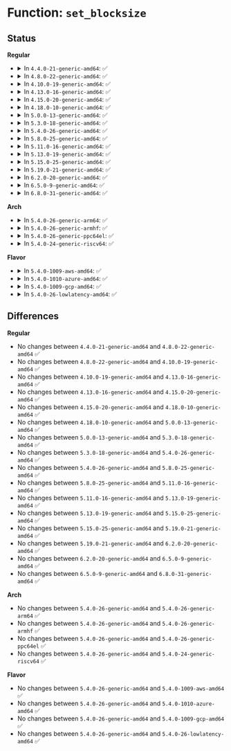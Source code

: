 # Function: <code>set_blocksize</code>

## Status
<b>Regular</b>
<ul>
<li>
<details>
<summary>In <code>4.4.0-21-generic-amd64</code>: ✅</summary>

```c
int set_blocksize(struct block_device * bdev, int size)
```

```json
{
  "name": "set_blocksize",
  "collision_type": "Unique Global",
  "inline_type": "No",
  "funcs": [
    {
      "addr": 18446744071581234176,
      "name": "set_blocksize",
      "external": true,
      "loc": "fs/block_dev.c:104",
      "file": "fs/block_dev.c",
      "inline": "seen, unknown",
      "caller_inline": [],
      "caller_func": [
        "kernel/power/swap.c:swsusp_check",
        "kernel/power/swap.c:swsusp_write",
        "mm/swapfile.c:SyS_swapoff",
        "mm/swapfile.c:SyS_swapon",
        "mm/swapfile.c:SyS_swapon",
        "fs/ext4/super.c:ext4_load_journal",
        "block/ioctl.c:blkdev_ioctl",
        "block/ioctl.c:blkdev_ioctl",
        "drivers/block/loop.c:lo_ioctl"
      ]
    }
  ],
  "symbols": [
    {
      "addr": 18446744071581234176,
      "name": "set_blocksize",
      "section": ".text",
      "bind": "STB_GLOBAL",
      "size": 201
    }
  ]
}
```
</details>
</li>
<li>
<details>
<summary>In <code>4.8.0-22-generic-amd64</code>: ✅</summary>

```c
int set_blocksize(struct block_device * bdev, int size)
```

```json
{
  "name": "set_blocksize",
  "collision_type": "Unique Global",
  "inline_type": "No",
  "funcs": [
    {
      "addr": 18446744071581400256,
      "name": "set_blocksize",
      "external": true,
      "loc": "fs/block_dev.c:117",
      "file": "fs/block_dev.c",
      "inline": "seen, unknown",
      "caller_inline": [],
      "caller_func": [
        "kernel/power/swap.c:swsusp_check",
        "kernel/power/swap.c:swsusp_write",
        "mm/swapfile.c:SyS_swapon",
        "mm/swapfile.c:SyS_swapon",
        "mm/swapfile.c:SyS_swapoff",
        "fs/ext4/super.c:ext4_fill_super",
        "block/ioctl.c:blkdev_ioctl",
        "block/ioctl.c:blkdev_ioctl",
        "drivers/block/loop.c:lo_ioctl"
      ]
    }
  ],
  "symbols": [
    {
      "addr": 18446744071581400256,
      "name": "set_blocksize",
      "section": ".text",
      "bind": "STB_GLOBAL",
      "size": 178
    }
  ]
}
```
</details>
</li>
<li>
<details>
<summary>In <code>4.10.0-19-generic-amd64</code>: ✅</summary>

```c
int set_blocksize(struct block_device * bdev, int size)
```

```json
{
  "name": "set_blocksize",
  "collision_type": "Unique Global",
  "inline_type": "No",
  "funcs": [
    {
      "addr": 18446744071581478592,
      "name": "set_blocksize",
      "external": true,
      "loc": "fs/block_dev.c:119",
      "file": "fs/block_dev.c",
      "inline": "seen, unknown",
      "caller_inline": [],
      "caller_func": [
        "kernel/power/swap.c:swsusp_check",
        "kernel/power/swap.c:swsusp_write",
        "mm/swapfile.c:SyS_swapon",
        "mm/swapfile.c:SyS_swapon",
        "mm/swapfile.c:SyS_swapoff",
        "fs/ext4/super.c:ext4_fill_super",
        "block/ioctl.c:blkdev_ioctl",
        "block/ioctl.c:blkdev_ioctl",
        "drivers/block/loop.c:lo_ioctl"
      ]
    }
  ],
  "symbols": [
    {
      "addr": 18446744071581478592,
      "name": "set_blocksize",
      "section": ".text",
      "bind": "STB_GLOBAL",
      "size": 178
    }
  ]
}
```
</details>
</li>
<li>
<details>
<summary>In <code>4.13.0-16-generic-amd64</code>: ✅</summary>

```c
int set_blocksize(struct block_device * bdev, int size)
```

```json
{
  "name": "set_blocksize",
  "collision_type": "Unique Global",
  "inline_type": "No",
  "funcs": [
    {
      "addr": 18446744071581539280,
      "name": "set_blocksize",
      "external": true,
      "loc": "fs/block_dev.c:119",
      "file": "fs/block_dev.c",
      "inline": "seen, unknown",
      "caller_inline": [],
      "caller_func": [
        "kernel/power/swap.c:swsusp_check",
        "kernel/power/swap.c:swsusp_write",
        "mm/swapfile.c:SyS_swapon",
        "mm/swapfile.c:SyS_swapon",
        "mm/swapfile.c:SyS_swapoff",
        "fs/ext4/super.c:ext4_fill_super",
        "block/ioctl.c:blkdev_ioctl",
        "block/ioctl.c:blkdev_ioctl",
        "drivers/block/loop.c:lo_ioctl"
      ]
    }
  ],
  "symbols": [
    {
      "addr": 18446744071581539280,
      "name": "set_blocksize",
      "section": ".text",
      "bind": "STB_GLOBAL",
      "size": 164
    }
  ]
}
```
</details>
</li>
<li>
<details>
<summary>In <code>4.15.0-20-generic-amd64</code>: ✅</summary>

```c
int set_blocksize(struct block_device * bdev, int size)
```

```json
{
  "name": "set_blocksize",
  "collision_type": "Unique Global",
  "inline_type": "No",
  "funcs": [
    {
      "addr": 18446744071581682000,
      "name": "set_blocksize",
      "external": true,
      "loc": "fs/block_dev.c:107",
      "file": "fs/block_dev.c",
      "inline": "seen, unknown",
      "caller_inline": [],
      "caller_func": [
        "kernel/power/swap.c:swsusp_check",
        "kernel/power/swap.c:swsusp_write",
        "mm/swapfile.c:SYSC_swapon",
        "mm/swapfile.c:SYSC_swapon",
        "mm/swapfile.c:SYSC_swapoff",
        "fs/ext4/super.c:ext4_load_journal",
        "block/ioctl.c:blkdev_ioctl",
        "block/ioctl.c:blkdev_ioctl",
        "drivers/block/loop.c:lo_ioctl"
      ]
    }
  ],
  "symbols": [
    {
      "addr": 18446744071581682000,
      "name": "set_blocksize",
      "section": ".text",
      "bind": "STB_GLOBAL",
      "size": 164
    }
  ]
}
```
</details>
</li>
<li>
<details>
<summary>In <code>4.18.0-10-generic-amd64</code>: ✅</summary>

```c
int set_blocksize(struct block_device * bdev, int size)
```

```json
{
  "name": "set_blocksize",
  "collision_type": "Unique Global",
  "inline_type": "No",
  "funcs": [
    {
      "addr": 18446744071581839856,
      "name": "set_blocksize",
      "external": true,
      "loc": "fs/block_dev.c:107",
      "file": "fs/block_dev.c",
      "inline": "seen, unknown",
      "caller_inline": [],
      "caller_func": [
        "kernel/power/swap.c:swsusp_check",
        "kernel/power/swap.c:swsusp_write",
        "mm/swapfile.c:__do_sys_swapon",
        "mm/swapfile.c:__do_sys_swapon",
        "mm/swapfile.c:__do_sys_swapoff",
        "fs/ext4/super.c:ext4_load_journal",
        "block/ioctl.c:blkdev_ioctl",
        "block/ioctl.c:blkdev_ioctl",
        "drivers/block/loop.c:lo_ioctl"
      ]
    }
  ],
  "symbols": [
    {
      "addr": 18446744071581839856,
      "name": "set_blocksize",
      "section": ".text",
      "bind": "STB_GLOBAL",
      "size": 195
    }
  ]
}
```
</details>
</li>
<li>
<details>
<summary>In <code>5.0.0-13-generic-amd64</code>: ✅</summary>

```c
int set_blocksize(struct block_device * bdev, int size)
```

```json
{
  "name": "set_blocksize",
  "collision_type": "Unique Global",
  "inline_type": "No",
  "funcs": [
    {
      "addr": 18446744071581927232,
      "name": "set_blocksize",
      "external": true,
      "loc": "fs/block_dev.c:121",
      "file": "fs/block_dev.c",
      "inline": "seen, unknown",
      "caller_inline": [],
      "caller_func": [
        "kernel/power/swap.c:swsusp_check",
        "kernel/power/swap.c:swsusp_write",
        "mm/swapfile.c:__do_sys_swapon",
        "mm/swapfile.c:__do_sys_swapon",
        "mm/swapfile.c:__do_sys_swapoff",
        "fs/ext4/super.c:ext4_load_journal",
        "block/ioctl.c:blkdev_ioctl",
        "block/ioctl.c:blkdev_ioctl",
        "drivers/block/loop.c:lo_ioctl"
      ]
    }
  ],
  "symbols": [
    {
      "addr": 18446744071581927232,
      "name": "set_blocksize",
      "section": ".text",
      "bind": "STB_GLOBAL",
      "size": 195
    }
  ]
}
```
</details>
</li>
<li>
<details>
<summary>In <code>5.3.0-18-generic-amd64</code>: ✅</summary>

```c
int set_blocksize(struct block_device * bdev, int size)
```

```json
{
  "name": "set_blocksize",
  "collision_type": "Unique Global",
  "inline_type": "No",
  "funcs": [
    {
      "addr": 18446744071582064832,
      "name": "set_blocksize",
      "external": true,
      "loc": "fs/block_dev.c:121",
      "file": "fs/block_dev.c",
      "inline": "seen, unknown",
      "caller_inline": [],
      "caller_func": [
        "kernel/power/swap.c:swsusp_check",
        "kernel/power/swap.c:swsusp_write",
        "mm/swapfile.c:__do_sys_swapon",
        "mm/swapfile.c:__do_sys_swapon",
        "mm/swapfile.c:__do_sys_swapoff",
        "fs/ext4/super.c:ext4_get_dev_journal",
        "block/ioctl.c:blkdev_ioctl",
        "block/ioctl.c:blkdev_ioctl",
        "drivers/block/loop.c:loop_set_fd"
      ]
    }
  ],
  "symbols": [
    {
      "addr": 18446744071582064832,
      "name": "set_blocksize",
      "section": ".text",
      "bind": "STB_GLOBAL",
      "size": 199
    }
  ]
}
```
</details>
</li>
<li>
<details>
<summary>In <code>5.4.0-26-generic-amd64</code>: ✅</summary>

```c
int set_blocksize(struct block_device * bdev, int size)
```

```json
{
  "name": "set_blocksize",
  "collision_type": "Unique Global",
  "inline_type": "No",
  "funcs": [
    {
      "addr": 18446744071582142496,
      "name": "set_blocksize",
      "external": true,
      "loc": "fs/block_dev.c:121",
      "file": "fs/block_dev.c",
      "inline": "seen, unknown",
      "caller_inline": [],
      "caller_func": [
        "kernel/power/swap.c:swsusp_check",
        "kernel/power/swap.c:swsusp_write",
        "mm/swapfile.c:__do_sys_swapon",
        "mm/swapfile.c:__do_sys_swapon",
        "mm/swapfile.c:__do_sys_swapoff",
        "fs/ext4/super.c:ext4_get_dev_journal",
        "block/ioctl.c:blkdev_ioctl",
        "block/ioctl.c:blkdev_ioctl",
        "drivers/block/loop.c:loop_set_fd"
      ]
    }
  ],
  "symbols": [
    {
      "addr": 18446744071582142496,
      "name": "set_blocksize",
      "section": ".text",
      "bind": "STB_GLOBAL",
      "size": 182
    }
  ]
}
```
</details>
</li>
<li>
<details>
<summary>In <code>5.8.0-25-generic-amd64</code>: ✅</summary>

```c
int set_blocksize(struct block_device * bdev, int size)
```

```json
{
  "name": "set_blocksize",
  "collision_type": "Unique Global",
  "inline_type": "No",
  "funcs": [
    {
      "addr": 18446744071582384768,
      "name": "set_blocksize",
      "external": true,
      "loc": "fs/block_dev.c:120",
      "file": "fs/block_dev.c",
      "inline": "seen, unknown",
      "caller_inline": [],
      "caller_func": [
        "kernel/power/swap.c:swsusp_check",
        "kernel/power/swap.c:get_swap_writer",
        "mm/swapfile.c:__do_sys_swapon",
        "mm/swapfile.c:__do_sys_swapon",
        "mm/swapfile.c:__do_sys_swapoff",
        "fs/block_dev.c:sb_min_blocksize",
        "fs/ext4/super.c:ext4_get_dev_journal",
        "block/ioctl.c:blkdev_bszset",
        "block/ioctl.c:blkdev_bszset",
        "drivers/block/loop.c:loop_configure"
      ]
    }
  ],
  "symbols": [
    {
      "addr": 18446744071582384768,
      "name": "set_blocksize",
      "section": ".text",
      "bind": "STB_GLOBAL",
      "size": 223
    }
  ]
}
```
</details>
</li>
<li>
<details>
<summary>In <code>5.11.0-16-generic-amd64</code>: ✅</summary>

```c
int set_blocksize(struct block_device * bdev, int size)
```

```json
{
  "name": "set_blocksize",
  "collision_type": "Unique Global",
  "inline_type": "No",
  "funcs": [
    {
      "addr": 18446744071582439424,
      "name": "set_blocksize",
      "external": true,
      "loc": "fs/block_dev.c:153",
      "file": "fs/block_dev.c",
      "inline": "seen, unknown",
      "caller_inline": [],
      "caller_func": [
        "kernel/power/swap.c:swsusp_check",
        "kernel/power/swap.c:swsusp_swap_check",
        "mm/swapfile.c:__do_sys_swapon",
        "mm/swapfile.c:__do_sys_swapon",
        "mm/swapfile.c:__do_sys_swapoff",
        "fs/block_dev.c:sb_min_blocksize",
        "fs/ext4/super.c:ext4_get_dev_journal",
        "block/ioctl.c:blkdev_bszset",
        "block/ioctl.c:blkdev_bszset"
      ]
    }
  ],
  "symbols": [
    {
      "addr": 18446744071582439424,
      "name": "set_blocksize",
      "section": ".text",
      "bind": "STB_GLOBAL",
      "size": 231
    }
  ]
}
```
</details>
</li>
<li>
<details>
<summary>In <code>5.13.0-19-generic-amd64</code>: ✅</summary>

```c
int set_blocksize(struct block_device * bdev, int size)
```

```json
{
  "name": "set_blocksize",
  "collision_type": "Unique Global",
  "inline_type": "No",
  "funcs": [
    {
      "addr": 18446744071582466544,
      "name": "set_blocksize",
      "external": true,
      "loc": "fs/block_dev.c:152",
      "file": "fs/block_dev.c",
      "inline": "seen, unknown",
      "caller_inline": [],
      "caller_func": [
        "kernel/power/swap.c:swsusp_check",
        "kernel/power/swap.c:swsusp_write",
        "mm/swapfile.c:__do_sys_swapon",
        "mm/swapfile.c:__do_sys_swapon",
        "mm/swapfile.c:__do_sys_swapoff",
        "fs/block_dev.c:sb_min_blocksize",
        "fs/ext4/super.c:ext4_get_dev_journal",
        "block/ioctl.c:blkdev_bszset",
        "block/ioctl.c:blkdev_bszset"
      ]
    }
  ],
  "symbols": [
    {
      "addr": 18446744071582466544,
      "name": "set_blocksize",
      "section": ".text",
      "bind": "STB_GLOBAL",
      "size": 223
    }
  ]
}
```
</details>
</li>
<li>
<details>
<summary>In <code>5.15.0-25-generic-amd64</code>: ✅</summary>

```c
int set_blocksize(struct block_device * bdev, int size)
```

```json
{
  "name": "set_blocksize",
  "collision_type": "Unique Global",
  "inline_type": "No",
  "funcs": [
    {
      "addr": 18446744071584890752,
      "name": "set_blocksize",
      "external": true,
      "loc": "block/bdev.c:143",
      "file": "block/bdev.c",
      "inline": "seen, unknown",
      "caller_inline": [],
      "caller_func": [
        "kernel/power/swap.c:swsusp_check",
        "kernel/power/swap.c:swsusp_write",
        "mm/swapfile.c:__do_sys_swapon",
        "mm/swapfile.c:__do_sys_swapon",
        "mm/swapfile.c:__do_sys_swapoff",
        "fs/ext4/super.c:ext4_get_dev_journal",
        "block/bdev.c:sb_min_blocksize",
        "block/ioctl.c:blkdev_bszset",
        "block/ioctl.c:blkdev_bszset"
      ]
    }
  ],
  "symbols": [
    {
      "addr": 18446744071584890752,
      "name": "set_blocksize",
      "section": ".text",
      "bind": "STB_GLOBAL",
      "size": 223
    }
  ]
}
```
</details>
</li>
<li>
<details>
<summary>In <code>5.19.0-21-generic-amd64</code>: ✅</summary>

```c
int set_blocksize(struct block_device * bdev, int size)
```

```json
{
  "name": "set_blocksize",
  "collision_type": "Unique Global",
  "inline_type": "No",
  "funcs": [
    {
      "addr": 18446744071585591248,
      "name": "set_blocksize",
      "external": true,
      "loc": "block/bdev.c:139",
      "file": "block/bdev.c",
      "inline": "seen, unknown",
      "caller_inline": [],
      "caller_func": [
        "kernel/power/swap.c:swsusp_check",
        "kernel/power/swap.c:swsusp_write",
        "mm/swapfile.c:__do_sys_swapon",
        "mm/swapfile.c:__do_sys_swapon",
        "mm/swapfile.c:__do_sys_swapoff",
        "fs/ext4/super.c:ext4_get_dev_journal",
        "block/bdev.c:sb_min_blocksize",
        "block/ioctl.c:blkdev_bszset",
        "block/ioctl.c:blkdev_bszset"
      ]
    }
  ],
  "symbols": [
    {
      "addr": 18446744071585591248,
      "name": "set_blocksize",
      "section": ".text",
      "bind": "STB_GLOBAL",
      "size": 236
    }
  ]
}
```
</details>
</li>
<li>
<details>
<summary>In <code>6.2.0-20-generic-amd64</code>: ✅</summary>

```c
int set_blocksize(struct block_device * bdev, int size)
```

```json
{
  "name": "set_blocksize",
  "collision_type": "Unique Global",
  "inline_type": "No",
  "funcs": [
    {
      "addr": 18446744071586357968,
      "name": "set_blocksize",
      "external": true,
      "loc": "block/bdev.c:138",
      "file": "block/bdev.c",
      "inline": "seen, unknown",
      "caller_inline": [],
      "caller_func": [
        "kernel/power/swap.c:swsusp_check",
        "kernel/power/swap.c:swsusp_write",
        "mm/swapfile.c:__do_sys_swapon",
        "mm/swapfile.c:__do_sys_swapon",
        "mm/swapfile.c:__do_sys_swapoff",
        "fs/ext4/super.c:ext4_get_dev_journal",
        "block/bdev.c:sb_min_blocksize",
        "block/ioctl.c:blkdev_bszset",
        "block/ioctl.c:blkdev_bszset"
      ]
    }
  ],
  "symbols": [
    {
      "addr": 18446744071586357968,
      "name": "set_blocksize",
      "section": ".text",
      "bind": "STB_GLOBAL",
      "size": 241
    }
  ]
}
```
</details>
</li>
<li>
<details>
<summary>In <code>6.5.0-9-generic-amd64</code>: ✅</summary>

```c
int set_blocksize(struct block_device * bdev, int size)
```

```json
{
  "name": "set_blocksize",
  "collision_type": "Unique Global",
  "inline_type": "No",
  "funcs": [
    {
      "addr": 18446744071586604576,
      "name": "set_blocksize",
      "external": true,
      "loc": "block/bdev.c:138",
      "file": "block/bdev.c",
      "inline": "seen, unknown",
      "caller_inline": [],
      "caller_func": [
        "kernel/power/swap.c:swsusp_check",
        "kernel/power/swap.c:swsusp_write",
        "mm/swapfile.c:__do_sys_swapon",
        "mm/swapfile.c:__do_sys_swapon",
        "mm/swapfile.c:__do_sys_swapoff",
        "fs/ext4/super.c:ext4_get_dev_journal",
        "block/bdev.c:sb_min_blocksize",
        "block/ioctl.c:blkdev_bszset",
        "block/ioctl.c:blkdev_bszset"
      ]
    }
  ],
  "symbols": [
    {
      "addr": 18446744071586604576,
      "name": "set_blocksize",
      "section": ".text",
      "bind": "STB_GLOBAL",
      "size": 238
    }
  ]
}
```
</details>
</li>
<li>
<details>
<summary>In <code>6.8.0-31-generic-amd64</code>: ✅</summary>

```c
int set_blocksize(struct block_device * bdev, int size)
```

```json
{
  "name": "set_blocksize",
  "collision_type": "Unique Global",
  "inline_type": "No",
  "funcs": [
    {
      "addr": 18446744071586873680,
      "name": "set_blocksize",
      "external": true,
      "loc": "block/bdev.c:141",
      "file": "block/bdev.c",
      "inline": "seen, unknown",
      "caller_inline": [],
      "caller_func": [
        "kernel/power/swap.c:swsusp_check",
        "kernel/power/swap.c:swsusp_write",
        "mm/swapfile.c:__do_sys_swapon",
        "mm/swapfile.c:__do_sys_swapon",
        "mm/swapfile.c:__do_sys_swapoff",
        "fs/ext4/super.c:ext4_get_journal_blkdev",
        "block/bdev.c:sb_min_blocksize",
        "block/ioctl.c:blkdev_bszset",
        "block/ioctl.c:blkdev_bszset"
      ]
    }
  ],
  "symbols": [
    {
      "addr": 18446744071586873680,
      "name": "set_blocksize",
      "section": ".text",
      "bind": "STB_GLOBAL",
      "size": 238
    }
  ]
}
```
</details>
</li>
</ul>
<b>Arch</b>
<ul>
<li>
<details>
<summary>In <code>5.4.0-26-generic-arm64</code>: ✅</summary>

```c
int set_blocksize(struct block_device * bdev, int size)
```

```json
{
  "name": "set_blocksize",
  "collision_type": "Unique Global",
  "inline_type": "No",
  "funcs": [
    {
      "addr": 18446603336493692384,
      "name": "set_blocksize",
      "external": true,
      "loc": "fs/block_dev.c:121",
      "file": "fs/block_dev.c",
      "inline": "seen, unknown",
      "caller_inline": [],
      "caller_func": [
        "mm/swapfile.c:__do_sys_swapon",
        "mm/swapfile.c:__do_sys_swapon",
        "mm/swapfile.c:__do_sys_swapoff",
        "fs/ext4/super.c:ext4_get_dev_journal",
        "block/ioctl.c:blkdev_ioctl",
        "block/ioctl.c:blkdev_ioctl",
        "drivers/block/loop.c:loop_set_fd"
      ]
    }
  ],
  "symbols": [
    {
      "addr": 18446603336493692384,
      "name": "set_blocksize",
      "section": ".text",
      "bind": "STB_GLOBAL",
      "size": 204
    }
  ]
}
```
</details>
</li>
<li>
<details>
<summary>In <code>5.4.0-26-generic-armhf</code>: ✅</summary>

```c
int set_blocksize(struct block_device * bdev, int size)
```

```json
{
  "name": "set_blocksize",
  "collision_type": "Unique Global",
  "inline_type": "No",
  "funcs": [
    {
      "addr": 3227220200,
      "name": "set_blocksize",
      "external": true,
      "loc": "fs/block_dev.c:121",
      "file": "fs/block_dev.c",
      "inline": "seen, unknown",
      "caller_inline": [],
      "caller_func": [
        "kernel/power/swap.c:swsusp_check",
        "kernel/power/swap.c:swsusp_write",
        "mm/swapfile.c:__do_sys_swapon",
        "mm/swapfile.c:__do_sys_swapon",
        "mm/swapfile.c:__do_sys_swapoff",
        "fs/ext4/super.c:ext4_get_dev_journal",
        "block/ioctl.c:blkdev_ioctl",
        "block/ioctl.c:blkdev_ioctl",
        "drivers/block/loop.c:loop_set_fd"
      ]
    }
  ],
  "symbols": [
    {
      "addr": 3227220200,
      "name": "set_blocksize",
      "section": ".text",
      "bind": "STB_GLOBAL",
      "size": 188
    }
  ]
}
```
</details>
</li>
<li>
<details>
<summary>In <code>5.4.0-26-generic-ppc64el</code>: ✅</summary>

```c
int set_blocksize(struct block_device * bdev, int size)
```

```json
{
  "name": "set_blocksize",
  "collision_type": "Unique Global",
  "inline_type": "No",
  "funcs": [
    {
      "addr": 13835058055287292928,
      "name": "set_blocksize",
      "external": true,
      "loc": "fs/block_dev.c:121",
      "file": "fs/block_dev.c",
      "inline": "seen, unknown",
      "caller_inline": [],
      "caller_func": [
        "mm/swapfile.c:__do_sys_swapon",
        "mm/swapfile.c:__do_sys_swapon",
        "mm/swapfile.c:__do_sys_swapoff",
        "fs/ext4/super.c:ext4_get_dev_journal",
        "block/ioctl.c:blkdev_ioctl",
        "block/ioctl.c:blkdev_ioctl",
        "drivers/block/loop.c:loop_set_fd"
      ]
    }
  ],
  "symbols": [
    {
      "addr": 13835058055287292928,
      "name": "set_blocksize",
      "section": ".text",
      "bind": "STB_GLOBAL",
      "size": 256
    }
  ]
}
```
</details>
</li>
<li>
<details>
<summary>In <code>5.4.0-24-generic-riscv64</code>: ✅</summary>

```c
int set_blocksize(struct block_device * bdev, int size)
```

```json
{
  "name": "set_blocksize",
  "collision_type": "Unique Global",
  "inline_type": "No",
  "funcs": [
    {
      "addr": 18446743936273310766,
      "name": "set_blocksize",
      "external": true,
      "loc": "fs/block_dev.c:121",
      "file": "fs/block_dev.c",
      "inline": "seen, unknown",
      "caller_inline": [],
      "caller_func": [
        "mm/swapfile.c:__do_sys_swapon",
        "mm/swapfile.c:__do_sys_swapon",
        "mm/swapfile.c:__do_sys_swapoff",
        "fs/ext4/super.c:ext4_get_dev_journal",
        "block/ioctl.c:blkdev_ioctl",
        "block/ioctl.c:blkdev_ioctl",
        "drivers/block/loop.c:loop_set_fd"
      ]
    }
  ],
  "symbols": [
    {
      "addr": 18446743936273310766,
      "name": "set_blocksize",
      "section": ".text",
      "bind": "STB_GLOBAL",
      "size": 176
    }
  ]
}
```
</details>
</li>
</ul>
<b>Flavor</b>
<ul>
<li>
<details>
<summary>In <code>5.4.0-1009-aws-amd64</code>: ✅</summary>

```c
int set_blocksize(struct block_device * bdev, int size)
```

```json
{
  "name": "set_blocksize",
  "collision_type": "Unique Global",
  "inline_type": "No",
  "funcs": [
    {
      "addr": 18446744071582111232,
      "name": "set_blocksize",
      "external": true,
      "loc": "fs/block_dev.c:121",
      "file": "fs/block_dev.c",
      "inline": "seen, unknown",
      "caller_inline": [],
      "caller_func": [
        "kernel/power/swap.c:swsusp_check",
        "kernel/power/swap.c:swsusp_write",
        "mm/swapfile.c:__do_sys_swapon",
        "mm/swapfile.c:__do_sys_swapon",
        "mm/swapfile.c:__do_sys_swapoff",
        "fs/ext4/super.c:ext4_get_dev_journal",
        "block/ioctl.c:blkdev_ioctl",
        "block/ioctl.c:blkdev_ioctl",
        "drivers/block/loop.c:loop_set_fd"
      ]
    }
  ],
  "symbols": [
    {
      "addr": 18446744071582111232,
      "name": "set_blocksize",
      "section": ".text",
      "bind": "STB_GLOBAL",
      "size": 182
    }
  ]
}
```
</details>
</li>
<li>
<details>
<summary>In <code>5.4.0-1010-azure-amd64</code>: ✅</summary>

```c
int set_blocksize(struct block_device * bdev, int size)
```

```json
{
  "name": "set_blocksize",
  "collision_type": "Unique Global",
  "inline_type": "No",
  "funcs": [
    {
      "addr": 18446744071582048672,
      "name": "set_blocksize",
      "external": true,
      "loc": "fs/block_dev.c:121",
      "file": "fs/block_dev.c",
      "inline": "seen, unknown",
      "caller_inline": [],
      "caller_func": [
        "kernel/power/swap.c:swsusp_check",
        "kernel/power/swap.c:swsusp_write",
        "mm/swapfile.c:__do_sys_swapon",
        "mm/swapfile.c:__do_sys_swapon",
        "mm/swapfile.c:__do_sys_swapoff",
        "fs/ext4/super.c:ext4_get_dev_journal",
        "block/ioctl.c:blkdev_ioctl",
        "block/ioctl.c:blkdev_ioctl",
        "drivers/block/loop.c:loop_set_fd"
      ]
    }
  ],
  "symbols": [
    {
      "addr": 18446744071582048672,
      "name": "set_blocksize",
      "section": ".text",
      "bind": "STB_GLOBAL",
      "size": 182
    }
  ]
}
```
</details>
</li>
<li>
<details>
<summary>In <code>5.4.0-1009-gcp-amd64</code>: ✅</summary>

```c
int set_blocksize(struct block_device * bdev, int size)
```

```json
{
  "name": "set_blocksize",
  "collision_type": "Unique Global",
  "inline_type": "No",
  "funcs": [
    {
      "addr": 18446744071582101712,
      "name": "set_blocksize",
      "external": true,
      "loc": "fs/block_dev.c:121",
      "file": "fs/block_dev.c",
      "inline": "seen, unknown",
      "caller_inline": [],
      "caller_func": [
        "kernel/power/swap.c:swsusp_check",
        "kernel/power/swap.c:swsusp_write",
        "mm/swapfile.c:__do_sys_swapon",
        "mm/swapfile.c:__do_sys_swapon",
        "mm/swapfile.c:__do_sys_swapoff",
        "fs/ext4/super.c:ext4_get_dev_journal",
        "block/ioctl.c:blkdev_ioctl",
        "block/ioctl.c:blkdev_ioctl",
        "drivers/block/loop.c:loop_set_fd"
      ]
    }
  ],
  "symbols": [
    {
      "addr": 18446744071582101712,
      "name": "set_blocksize",
      "section": ".text",
      "bind": "STB_GLOBAL",
      "size": 182
    }
  ]
}
```
</details>
</li>
<li>
<details>
<summary>In <code>5.4.0-26-lowlatency-amd64</code>: ✅</summary>

```c
int set_blocksize(struct block_device * bdev, int size)
```

```json
{
  "name": "set_blocksize",
  "collision_type": "Unique Global",
  "inline_type": "No",
  "funcs": [
    {
      "addr": 18446744071582174576,
      "name": "set_blocksize",
      "external": true,
      "loc": "fs/block_dev.c:121",
      "file": "fs/block_dev.c",
      "inline": "seen, unknown",
      "caller_inline": [],
      "caller_func": [
        "kernel/power/swap.c:swsusp_check",
        "kernel/power/swap.c:swsusp_write",
        "mm/swapfile.c:__do_sys_swapon",
        "mm/swapfile.c:__do_sys_swapon",
        "mm/swapfile.c:__do_sys_swapoff",
        "fs/ext4/super.c:ext4_get_dev_journal",
        "block/ioctl.c:blkdev_ioctl",
        "block/ioctl.c:blkdev_ioctl",
        "drivers/block/loop.c:loop_set_fd"
      ]
    }
  ],
  "symbols": [
    {
      "addr": 18446744071582174576,
      "name": "set_blocksize",
      "section": ".text",
      "bind": "STB_GLOBAL",
      "size": 182
    }
  ]
}
```
</details>
</li>
</ul>

## Differences
<b>Regular</b>
<ul>
<li>
No changes between <code>4.4.0-21-generic-amd64</code> and <code>4.8.0-22-generic-amd64</code> ✅
</li>
<li>
No changes between <code>4.8.0-22-generic-amd64</code> and <code>4.10.0-19-generic-amd64</code> ✅
</li>
<li>
No changes between <code>4.10.0-19-generic-amd64</code> and <code>4.13.0-16-generic-amd64</code> ✅
</li>
<li>
No changes between <code>4.13.0-16-generic-amd64</code> and <code>4.15.0-20-generic-amd64</code> ✅
</li>
<li>
No changes between <code>4.15.0-20-generic-amd64</code> and <code>4.18.0-10-generic-amd64</code> ✅
</li>
<li>
No changes between <code>4.18.0-10-generic-amd64</code> and <code>5.0.0-13-generic-amd64</code> ✅
</li>
<li>
No changes between <code>5.0.0-13-generic-amd64</code> and <code>5.3.0-18-generic-amd64</code> ✅
</li>
<li>
No changes between <code>5.3.0-18-generic-amd64</code> and <code>5.4.0-26-generic-amd64</code> ✅
</li>
<li>
No changes between <code>5.4.0-26-generic-amd64</code> and <code>5.8.0-25-generic-amd64</code> ✅
</li>
<li>
No changes between <code>5.8.0-25-generic-amd64</code> and <code>5.11.0-16-generic-amd64</code> ✅
</li>
<li>
No changes between <code>5.11.0-16-generic-amd64</code> and <code>5.13.0-19-generic-amd64</code> ✅
</li>
<li>
No changes between <code>5.13.0-19-generic-amd64</code> and <code>5.15.0-25-generic-amd64</code> ✅
</li>
<li>
No changes between <code>5.15.0-25-generic-amd64</code> and <code>5.19.0-21-generic-amd64</code> ✅
</li>
<li>
No changes between <code>5.19.0-21-generic-amd64</code> and <code>6.2.0-20-generic-amd64</code> ✅
</li>
<li>
No changes between <code>6.2.0-20-generic-amd64</code> and <code>6.5.0-9-generic-amd64</code> ✅
</li>
<li>
No changes between <code>6.5.0-9-generic-amd64</code> and <code>6.8.0-31-generic-amd64</code> ✅
</li>
</ul>
<b>Arch</b>
<ul>
<li>
No changes between <code>5.4.0-26-generic-amd64</code> and <code>5.4.0-26-generic-arm64</code> ✅
</li>
<li>
No changes between <code>5.4.0-26-generic-amd64</code> and <code>5.4.0-26-generic-armhf</code> ✅
</li>
<li>
No changes between <code>5.4.0-26-generic-amd64</code> and <code>5.4.0-26-generic-ppc64el</code> ✅
</li>
<li>
No changes between <code>5.4.0-26-generic-amd64</code> and <code>5.4.0-24-generic-riscv64</code> ✅
</li>
</ul>
<b>Flavor</b>
<ul>
<li>
No changes between <code>5.4.0-26-generic-amd64</code> and <code>5.4.0-1009-aws-amd64</code> ✅
</li>
<li>
No changes between <code>5.4.0-26-generic-amd64</code> and <code>5.4.0-1010-azure-amd64</code> ✅
</li>
<li>
No changes between <code>5.4.0-26-generic-amd64</code> and <code>5.4.0-1009-gcp-amd64</code> ✅
</li>
<li>
No changes between <code>5.4.0-26-generic-amd64</code> and <code>5.4.0-26-lowlatency-amd64</code> ✅
</li>
</ul>
